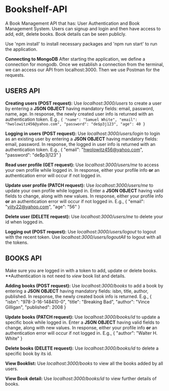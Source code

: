 # Bookshelf-API

A Book Management API that has: User Authentication and Book Management System.
Users can signup and login and then have access to add, edit, delete books. Book details can be seen publicly.

Use 'npm install' to install necessary packages and 'npm run start' to run the application.

**Connecting to MongoDB**
After starting the application, we define a connection for mongodb. Once we establish a connection from the terminal, we can access our API from localhost:3000. Then we use Postman for the requests.

  ## USERS API

   **Creating users (POST request):**
    Use *localhost:3000/users* to create a user by entering a **JSON OBJECT** having mandatory fields: email, password, name, age. In response, the newly created user info is returned with an authentication token. E.g.,
    ```{
        "name": "Samuel White",
        "email": "hwolowitz456@yahoo.com",
        "password": "de$p3j123",
        "age": 40
      }```

   **Logging in users (POST request):**
    Use *localhost:3000/users/login* to login as an existing user by entering a **JSON OBJECT** having mandatory fields: email, password. In response, the logged in user info is returned with an authentication token. E.g.,
    {
        "email": "hwolowitz456@yahoo.com",
        "password": "de$p3j123"
    }

   **Read user profile (GET request):**
    Use *localhost:3000/users/me* to access your own profile while logged in. In response, either your profile info **or** an authentication error will occur if not logged in.

   **Update user profile (PATCH request):**
    Use *localhost:3000/users/me* to update your own profile while logged in. Enter a **JSON OBJECT** having valid fields to change, along with new values. In response, either your profile info **or** an authentication error will occur if not logged in. E.g.,
    {
        "email": "viity22@yahoo.com",
        "age": "56"
    }

   **Delete user (DELETE request):**
    Use *localhost:3000/users/me* to delete your id when logged in.

   **Logging out (POST request):**
    Use *localhost:3000/users/logout* to logout with the recent token.
    Use *localhost:3000/users/logoutAll* to logout with all the tokens.
    
  
  ## BOOKS API
  Make sure you are logged in with a token to add, update or delete books. **Authentication is not need to _view_ book list and details.
  
   **Adding books (POST request):**
    Use *localhost:3000/books* to add a book by entering a **JSON OBJECT** having mandatory fields: isbn, title, author, published. In response, the newly created book info is returned. E.g.,
    {
      "isbn": "978-3-16-148410-0",
      "title": "Breaking Bad",
      "author": "Vince Gilligan",
      "published": 2008
    }

  **Update books (PATCH request):**
    Use *localhost:3000/books/id* to update a specific book while logged in. Enter a **JSON OBJECT** having valid fields to change, along with new values. In response, either your profile info **or** an authentication error will occur if not logged in. E.g.,
    {
      "author": "Walter H. White"
    }

  **Delete books (DELETE request):**
    Use *localhost:3000/books/id* to delete a specific book by its id.
    
  **View Booklist:**
    Use *localhost:3000/books* to view all the books added by all users.
    
  **View Book detail:**
    Use *localhost:3000/books/id* to view further details of books.

